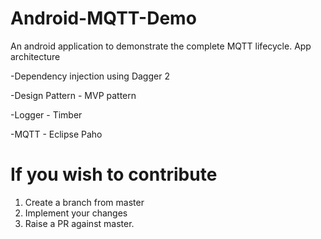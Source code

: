 # Android-MQTT-Demo
An android application to demonstrate the complete MQTT lifecycle.
App architecture

  -Dependency injection using Dagger 2
  
  -Design Pattern - MVP pattern
  
  -Logger - Timber
  
  -MQTT -  Eclipse Paho
  
# If you wish to contribute
1. Create a branch from master
2. Implement your changes
3. Raise a PR against master.

  
  
  
  

